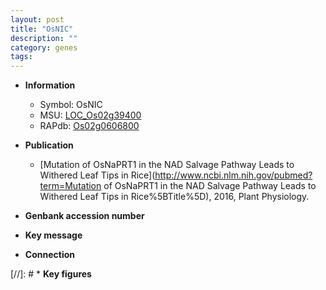 ```yaml
---
layout: post
title: "OsNIC"
description: ""
category: genes
tags: 
---
```


* **Information**  
    + Symbol: OsNIC  
    + MSU: [LOC_Os02g39400](http://rice.uga.edu/cgi-bin/ORF_infopage.cgi?orf=LOC_Os02g39400)  
    + RAPdb: [Os02g0606800](http://rapdb.dna.affrc.go.jp/viewer/gbrowse_details/irgsp1?name=Os02g0606800)  

* **Publication**  
    + [Mutation of OsNaPRT1 in the NAD Salvage Pathway Leads to Withered Leaf Tips in Rice](http://www.ncbi.nlm.nih.gov/pubmed?term=Mutation of OsNaPRT1 in the NAD Salvage Pathway Leads to Withered Leaf Tips in Rice%5BTitle%5D), 2016, Plant Physiology.

* **Genbank accession number**  

* **Key message**  

* **Connection**  

[//]: # * **Key figures**  


